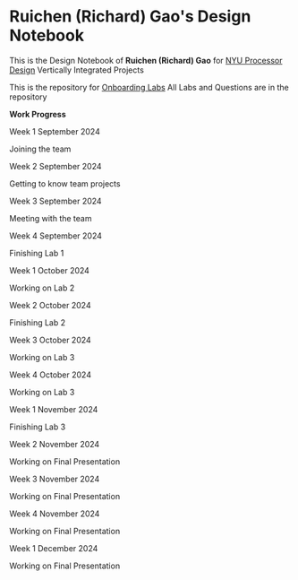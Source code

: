 # Ruichen (Richard) Gao's Design Notebook

This is the Design Notebook of **Ruichen (Richard) Gao** for [NYU Processor Design](https://nyu-processor-design.github.io) Vertically Integrated Projects

This is the repository for [Onboarding Labs](https://github.com/RickGao/NYU-Processor-Design-Lab)
All Labs and Questions are in the repository

**Work Progress**

Week 1 September 2024

Joining the team

Week 2 September 2024

Getting to know team projects

Week 3 September 2024

Meeting with the team

Week 4 September 2024

Finishing Lab 1

Week 1 October 2024

Working on Lab 2

Week 2 October 2024

Finishing Lab 2

Week 3 October 2024

Working on Lab 3

Week 4 October 2024

Working on Lab 3

Week 1 November 2024

Finishing Lab 3

Week 2 November 2024

Working on Final Presentation

Week 3 November 2024

Working on Final Presentation

Week 4 November 2024

Working on Final Presentation

Week 1 December 2024

Working on Final Presentation
